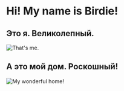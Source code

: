 # Hi! My name is **Birdie**!

## Это я. Великолепный.
![That's me.](https://get.pxhere.com/photo/bird-view-wildlife-beak-ostrich-fauna-close-up-emu-head-vertebrate-fluff-ratite-stupid-ostrich-head-flightless-bird-flightless-the-ostrich-grimace-495930.jpg)

## А это мой дом. Роскошный!
![My wonderful home!](https://avatars.dzeninfra.ru/get-zen_doc/1675790/pub_5e1b294f6d29c100af795aaf_5e1b2d3a3f548700ad641437/scale_2400)